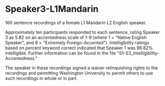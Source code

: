 # Speaker3-L1Mandarin
160 sentence recordings of a female L1 Mandarin L2 English speaker.

Approximately ten participants responded to each sentence, rating Speaker 3 as 5.82 on an accentedness scale of 1-9 (where 1 = "Native English Speaker", and 9 = "Extremely Foreign-Accented"). Intelligibility ratings based on percent keyword correct indicated that Speaker 1 was 98.82% intelligible. Further information can be found in the file "S1-S3_Intelligibility-Accentedness."

The speaker in these recordings signed a waiver relinquishing rights to the recordings and permitting Washington University to permit others to use such recordings in whole or in part.
